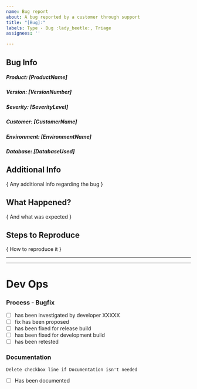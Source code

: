 ```yaml
---
name: Bug report
about: A bug reported by a customer through support
title: "[Bug]:"
labels: Type - Bug :lady_beetle:, Triage
assignees: ''

---
```


<!---  
############### - FORM USAGE - ##########################

To fill out this form properly.

  1. Change the Powel ID in the title to the given value
  2. Fill out the information below by replacing as following

    i. [ XXX ] replace with a single line of text
    ii. { XXX } replace with multiline text

-- Suggestions can sometimes found in comments below input. Use them!

Notes:
    - If you pick something that doesn't fit the format the auto labeling will not happen
    - It can take a short while after submission for it to happen
    - It is case-insensitive
    - Updating the description will update the labels as well
--->

## Bug Info

##### Product: [ProductName]

<!-- Product Names: POMA | POH | POM | Gateway | Connecting Shop | Connecting Prodrisk | Connecting Spotbid -->

##### Version: [VersionNumber]

<!-- Version format : v0.0.0 (or just Develop) -->

##### Severity: [SeverityLevel]

<!-- Severity levels: Critical | Major | Minor -->

##### Customer: [CustomerName]

##### Environment: [EnvironmentName]

##### Database: [DatabaseUsed]



## Additional Info

{ Any additional info regarding the bug }

## What Happened?

{ And what was expected }

## Steps to Reproduce

{ How to reproduce it }
<!---
You should probably use a list of steps
 1. Do 1
 2. Do 2
--->

<!---
######################################################
################# - END OF FORM - #######################
######################################################
--->
___
___
# Dev Ops

<!---
######################################################
################ - DEV OPS AREA - ########################
######################################################
--->


### Process - Bugfix

- [ ] has been investigated by developer XXXXX
- [ ] fix has been proposed
- [ ] has been fixed for release build
- [ ] has been fixed for development build
- [ ] has been retested

### Documentation
``Delete checkbox line if Documentation isn't needed``
- [ ] Has been documented
